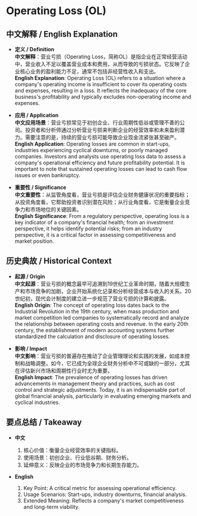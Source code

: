 # Operating Loss (OL)

## 中文解释 / English Explanation

* **定义 / Definition**  
  **中文解释**：营业亏损（Operating Loss，简称OL）是指企业在正常经营活动中，营业收入不足以覆盖营业成本和费用，从而导致的亏损状态。它反映了企业核心业务的盈利能力不足，通常不包括非经营性收入和支出。  
  **English Explanation**: Operating Loss (OL) refers to a situation where a company's operating income is insufficient to cover its operating costs and expenses, resulting in a loss. It reflects the inadequacy of the core business's profitability and typically excludes non-operating income and expenses.

* **应用 / Application**  
  **中文应用场景**：营业亏损常见于初创企业、行业周期性低谷或管理不善的公司。投资者和分析师通过分析营业亏损来判断企业的经营效率和未来盈利潜力。需要注意的是，持续的营业亏损可能导致企业现金流紧张甚至破产。  
  **English Application**: Operating losses are common in start-ups, industries experiencing cyclical downturns, or poorly managed companies. Investors and analysts use operating loss data to assess a company's operational efficiency and future profitability potential. It is important to note that sustained operating losses can lead to cash flow issues or even bankruptcy.

* **重要性 / Significance**  
  **中文重要性**：从监管角度看，营业亏损是评估企业财务健康状况的重要指标；从投资角度看，它帮助投资者识别潜在风险；从行业角度看，它是衡量企业竞争力和市场地位的关键因素。  
  **English Significance**: From a regulatory perspective, operating loss is a key indicator of a company's financial health; from an investment perspective, it helps identify potential risks; from an industry perspective, it is a critical factor in assessing competitiveness and market position.

## 历史典故 / Historical Context

* **起源 / Origin**  
  **中文起源**：营业亏损的概念最早可追溯到19世纪工业革命时期，随着大规模生产和市场竞争的加剧，企业开始系统化记录和分析经营成本与收入的关系。20世纪初，现代会计制度的建立进一步规范了营业亏损的计算和披露。  
  **English Origin**: The concept of operating loss dates back to the Industrial Revolution in the 19th century, when mass production and market competition led companies to systematically record and analyze the relationship between operating costs and revenue. In the early 20th century, the establishment of modern accounting systems further standardized the calculation and disclosure of operating losses.

* **影响 / Impact**  
  **中文影响**：营业亏损的普遍存在推动了企业管理理论和实践的发展，如成本控制和战略调整。如今，它已成为全球企业财务分析中不可或缺的一部分，尤其在评估新兴市场和周期性行业时尤为重要。  
  **English Impact**: The prevalence of operating losses has driven advancements in management theory and practices, such as cost control and strategic adjustments. Today, it is an indispensable part of global financial analysis, particularly in evaluating emerging markets and cyclical industries.

## 要点总结 / Takeaway

* **中文**  
  1. 核心价值：衡量企业经营效率的关键指标。
  2. 使用场景：初创企业、行业低谷期、财务分析。
  3. 延伸意义：反映企业的市场竞争力和长期生存能力。

* **English**  
  1. Key Point: A critical metric for assessing operational efficiency.
  2. Usage Scenarios: Start-ups, industry downturns, financial analysis.
  3. Extended Meaning: Reflects a company's market competitiveness and long-term viability.